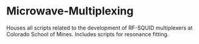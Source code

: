 # Microwave-Multiplexing
Houses all scripts related to the development of RF-SQUID multiplexers at Colorado School of Mines. Includes scripts for resonance fitting.
